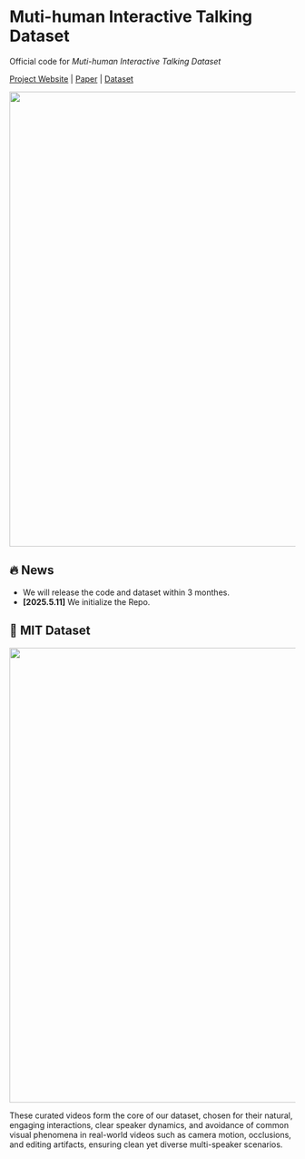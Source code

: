 # Muti-human Interactive Talking Dataset
Official code for *Muti-human Interactive Talking Dataset*

[Project Website]()  | [Paper]()  | [Dataset]()

<p align="center"><img src="assets/motivation.png" width="800px"/><br> </p>

## 🔥 News
* We will release the code and dataset within 3 monthes.
* **[2025.5.11]** We initialize the Repo.

## 💾 MIT Dataset

<p align="center"><img src="assets/dataset.png" width="800px"/><br> </p>

These curated videos form the core of our dataset, chosen for their natural, engaging interactions, clear speaker dynamics, and avoidance of common visual phenomena in real-world videos such as camera motion, occlusions, and editing artifacts, ensuring clean yet diverse multi-speaker scenarios.